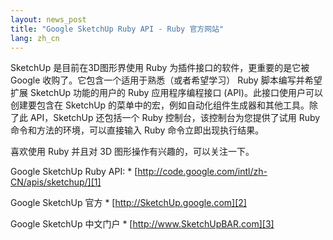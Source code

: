 ```yaml
---
layout: news_post
title: "Google SketchUp Ruby API - Ruby 官方网站"
lang: zh_cn
---
```


SketchUp 是目前在3D图形界使用 Ruby 为插件接口的软件，更重要的是它被 Google 收购了。它包含一个适用于熟悉（或者希望学习）
Ruby 脚本编写并希望扩展 SketchUp 功能的用户的 Ruby 应用程序编程接口 (API)。此接口使用户可以创建要包含在
SketchUp 的菜单中的宏，例如自动化组件生成器和其他工具。除了此 API，SketchUp 还包括一个 Ruby
控制台，该控制台为您提供了试用 Ruby 命令和方法的环境，可以直接输入 Ruby 命令立即出现执行结果。

喜欢使用 Ruby 并且对 3D 图形操作有兴趣的，可以关注一下。

 Google SketchUp Ruby API: * [http://code.google.com/intl/zh-CN/apis/sketchup/][1]

 Google SketchUp 官方 * [http://SketchUp.google.com][2]

 Google SketchUp 中文门户 * [http://www.SketchUpBAR.com][3]



[1]: http://code.google.com/intl/zh-CN/apis/sketchup/docs/gsrubyapi_examples.html 
[2]: http://sketchup.google.com 
[3]: http://www.sketchupbar.com 
